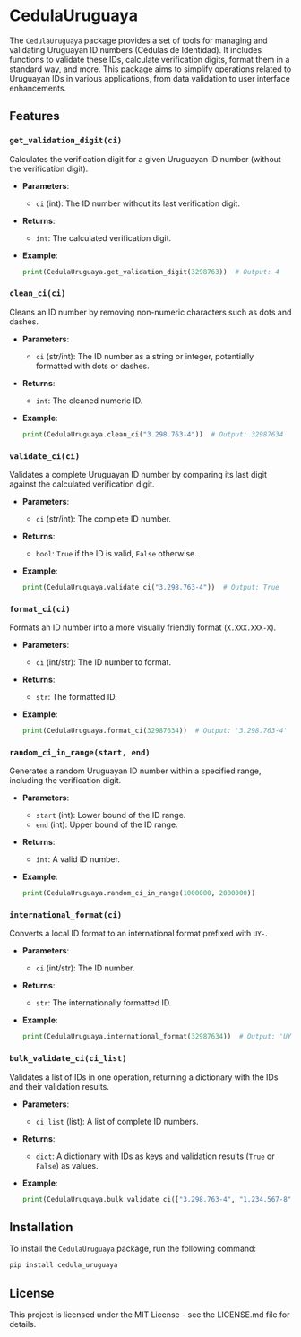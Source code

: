 
# CedulaUruguaya

The `CedulaUruguaya` package provides a set of tools for managing and validating Uruguayan ID numbers (Cédulas de Identidad). It includes functions to validate these IDs, calculate verification digits, format them in a standard way, and more. This package aims to simplify operations related to Uruguayan IDs in various applications, from data validation to user interface enhancements.

## Features

### `get_validation_digit(ci)`
Calculates the verification digit for a given Uruguayan ID number (without the verification digit).

- **Parameters**:
  - `ci` (int): The ID number without its last verification digit.

- **Returns**:
  - `int`: The calculated verification digit.

- **Example**:
  ```python
  print(CedulaUruguaya.get_validation_digit(3298763))  # Output: 4
  ```

### `clean_ci(ci)`
Cleans an ID number by removing non-numeric characters such as dots and dashes.

- **Parameters**:
  - `ci` (str/int): The ID number as a string or integer, potentially formatted with dots or dashes.

- **Returns**:
  - `int`: The cleaned numeric ID.

- **Example**:
  ```python
  print(CedulaUruguaya.clean_ci("3.298.763-4"))  # Output: 32987634
  ```

### `validate_ci(ci)`
Validates a complete Uruguayan ID number by comparing its last digit against the calculated verification digit.

- **Parameters**:
  - `ci` (str/int): The complete ID number.

- **Returns**:
  - `bool`: `True` if the ID is valid, `False` otherwise.

- **Example**:
  ```python
  print(CedulaUruguaya.validate_ci("3.298.763-4"))  # Output: True
  ```

### `format_ci(ci)`
Formats an ID number into a more visually friendly format (`X.XXX.XXX-X`).

- **Parameters**:
  - `ci` (int/str): The ID number to format.

- **Returns**:
  - `str`: The formatted ID.

- **Example**:
  ```python
  print(CedulaUruguaya.format_ci(32987634))  # Output: '3.298.763-4'
  ```

### `random_ci_in_range(start, end)`
Generates a random Uruguayan ID number within a specified range, including the verification digit.

- **Parameters**:
  - `start` (int): Lower bound of the ID range.
  - `end` (int): Upper bound of the ID range.

- **Returns**:
  - `int`: A valid ID number.

- **Example**:
  ```python
  print(CedulaUruguaya.random_ci_in_range(1000000, 2000000))
  ```

### `international_format(ci)`
Converts a local ID format to an international format prefixed with `UY-`.

- **Parameters**:
  - `ci` (int/str): The ID number.

- **Returns**:
  - `str`: The internationally formatted ID.

- **Example**:
  ```python
  print(CedulaUruguaya.international_format(32987634))  # Output: 'UY-3.298.763-4'
  ```

### `bulk_validate_ci(ci_list)`
Validates a list of IDs in one operation, returning a dictionary with the IDs and their validation results.

- **Parameters**:
  - `ci_list` (list): A list of complete ID numbers.

- **Returns**:
  - `dict`: A dictionary with IDs as keys and validation results (`True` or `False`) as values.

- **Example**:
  ```python
  print(CedulaUruguaya.bulk_validate_ci(["3.298.763-4", "1.234.567-8"]))
  ```

## Installation

To install the `CedulaUruguaya` package, run the following command:

```bash
pip install cedula_uruguaya
```

## License

This project is licensed under the MIT License - see the LICENSE.md file for details.
